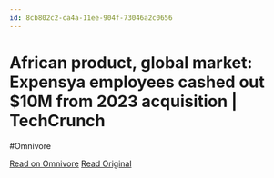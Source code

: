 ```yaml
---
id: 8cb802c2-ca4a-11ee-904f-73046a2c0656
---
```


# African product, global market: Expensya employees cashed out $10M from 2023 acquisition | TechCrunch
#Omnivore

[Read on Omnivore](https://omnivore.app/me/african-product-global-market-expensya-employees-cashed-out-10-m-18da1996caa)
[Read Original](https://techcrunch.com/2024/02/13/african-product-global-market-expensya-employees-cashed-out-10m-from-2023-acquisition/)


